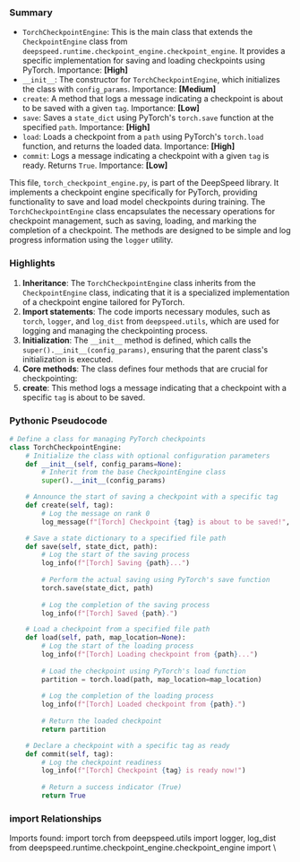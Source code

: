 

### Summary



* `TorchCheckpointEngine`: This is the main class that extends the `CheckpointEngine` class from `deepspeed.runtime.checkpoint_engine.checkpoint_engine`. It provides a specific implementation for saving and loading checkpoints using PyTorch. Importance: **[High]**
* `__init__`: The constructor for `TorchCheckpointEngine`, which initializes the class with `config_params`. Importance: **[Medium]**
* `create`: A method that logs a message indicating a checkpoint is about to be saved with a given `tag`. Importance: **[Low]**
* `save`: Saves a `state_dict` using PyTorch's `torch.save` function at the specified `path`. Importance: **[High]**
* `load`: Loads a checkpoint from a `path` using PyTorch's `torch.load` function, and returns the loaded data. Importance: **[High]** 
* `commit`: Logs a message indicating a checkpoint with a given `tag` is ready. Returns `True`. Importance: **[Low]**

This file, `torch_checkpoint_engine.py`, is part of the DeepSpeed library. It implements a checkpoint engine specifically for PyTorch, providing functionality to save and load model checkpoints during training. The `TorchCheckpointEngine` class encapsulates the necessary operations for checkpoint management, such as saving, loading, and marking the completion of a checkpoint. The methods are designed to be simple and log progress information using the `logger` utility.

### Highlights



1. **Inheritance**: The `TorchCheckpointEngine` class inherits from the `CheckpointEngine` class, indicating that it is a specialized implementation of a checkpoint engine tailored for PyTorch.
2. **Import statements**: The code imports necessary modules, such as `torch`, `logger`, and `log_dist` from `deepspeed.utils`, which are used for logging and managing the checkpointing process.
3. **Initialization**: The `__init__` method is defined, which calls the `super().__init__(config_params)`, ensuring that the parent class's initialization is executed.
4. **Core methods**: The class defines four methods that are crucial for checkpointing:
5. **create**: This method logs a message indicating that a checkpoint with a specific `tag` is about to be saved.

### Pythonic Pseudocode

```python
# Define a class for managing PyTorch checkpoints
class TorchCheckpointEngine:
    # Initialize the class with optional configuration parameters
    def __init__(self, config_params=None):
        # Inherit from the base CheckpointEngine class
        super().__init__(config_params)

    # Announce the start of saving a checkpoint with a specific tag
    def create(self, tag):
        # Log the message on rank 0
        log_message(f"[Torch] Checkpoint {tag} is about to be saved!", ranks=[0])

    # Save a state dictionary to a specified file path
    def save(self, state_dict, path):
        # Log the start of the saving process
        log_info(f"[Torch] Saving {path}...")
        
        # Perform the actual saving using PyTorch's save function
        torch.save(state_dict, path)
        
        # Log the completion of the saving process
        log_info(f"[Torch] Saved {path}.")

    # Load a checkpoint from a specified file path
    def load(self, path, map_location=None):
        # Log the start of the loading process
        log_info(f"[Torch] Loading checkpoint from {path}...")
        
        # Load the checkpoint using PyTorch's load function
        partition = torch.load(path, map_location=map_location)
        
        # Log the completion of the loading process
        log_info(f"[Torch] Loaded checkpoint from {path}.")
        
        # Return the loaded checkpoint
        return partition

    # Declare a checkpoint with a specific tag as ready
    def commit(self, tag):
        # Log the checkpoint readiness
        log_info(f"[Torch] Checkpoint {tag} is ready now!")
        
        # Return a success indicator (True)
        return True
```


### import Relationships

Imports found:
import torch
from deepspeed.utils import logger, log_dist
from deepspeed.runtime.checkpoint_engine.checkpoint_engine import \